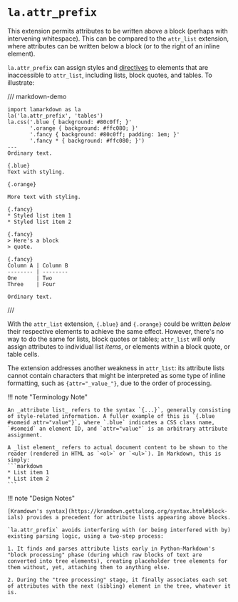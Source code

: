 # `la.attr_prefix`

This extension permits attributes to be written above a block (perhaps with intervening whitespace). This can be compared to the `attr_list` extension, where attributes can be written below a block (or to the right of an inline element).

`la.attr_prefix` can assign styles and [directives](../core.md#directives) to elements that are inaccessible to `attr_list`, including lists, block quotes, and tables. To illustrate:

/// markdown-demo

    import lamarkdown as la
    la('la.attr_prefix', 'tables')
    la.css('.blue { background: #80c0ff; }'
           '.orange { background: #ffc080; }'
           '.fancy { background: #80c0ff; padding: 1em; }'
           '.fancy * { background: #ffc080; }')
    ---
    Ordinary text.

    {.blue}
    Text with styling.

    {.orange}

    More text with styling.

    {.fancy}
    * Styled list item 1
    * Styled list item 2

    {.fancy}
    > Here's a block
    > quote.

    {.fancy}
    Column A | Column B
    -------- | --------
    One      | Two
    Three    | Four

    Ordinary text.
///

With the `attr_list` extension, `{.blue}` and `{.orange}` could be written _below_ their respective elements to achieve the same effect. However, there's no way to do the same for lists, block quotes or tables; `attr_list` will only assign attributes to individual list _items_, or elements within a block quote, or table cells.

The extension addresses another weakness in `attr_list`: its attribute lists cannot contain characters that might be interpreted as some type of inline formatting, such as `{attr="_value_"}`, due to the order of processing.

!!! note "Terminology Note"

    An _attribute list_ refers to the syntax `{...}`, generally consisting of style-related information. A fuller example of this is `{.blue #someid attr="value"}`, where `.blue` indicates a CSS class name, `#someid` an element ID, and `attr="value"` is an arbitrary attribute assignment.

    A _list element_ refers to actual document content to be shown to the reader (rendered in HTML as `<ol>` or `<ul>`). In Markdown, this is simply:
    ```markdown
    * List item 1
    * List item 2
    ```

!!! note "Design Notes"

    [Kramdown's syntax](https://kramdown.gettalong.org/syntax.html#block-ials) provides a precedent for attribute lists appearing above blocks.

    `la.attr_prefix` avoids interfering with (or being interfered with by) existing parsing logic, using a two-step process:

    1. It finds and parses attribute lists early in Python-Markdown's "block processing" phase (during which raw blocks of text are converted into tree elements), creating placeholder tree elements for them without, yet, attaching them to anything else.

    2. During the "tree processing" stage, it finally associates each set of attributes with the next (sibling) element in the tree, whatever it is.

